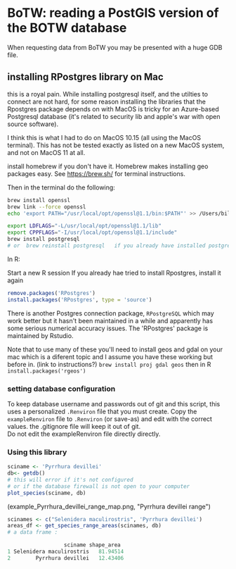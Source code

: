 # BoTW: reading a PostGIS version of the BOTW database

When requesting data from BoTW you may be presented with a huge GDB file.  

## installing RPostgres library on Mac

this is a royal pain.  While installing postgresql itself, and the utilties to connect are not hard, for some reason installing the libraries that the Rpostgres package depends on with MacOS is tricky for an Azure-based Postgresql database (it's related to security lib and apple's war with open source software).  

I think this is what I had to do on MacOS 10.15 (all using the MacOS terminal).  This has not be tested exactly as listed on a new MacOS system, and not on MacOS 11 at all.    

install homebrew if you don't have it.  Homebrew makes installing geo packages easy.  See https://brew.sh/ for terminal instructions.  

Then in the terminal do the following: 

```sh
brew install openssl 
brew link --force openssl
echo 'export PATH="/usr/local/opt/openssl@1.1/bin:$PATH"' >> /Users/billspat/.bash_profile

export LDFLAGS="-L/usr/local/opt/openssl@1.1/lib"
export CPPFLAGS="-I/usr/local/opt/openssl@1.1/include"
brew install postgresql 
# or  brew reinstall postgresql   if you already have installed postgresql
```

In R: 

Start a new R session
If you already hae tried to install Rpostgres, install it again


```R
remove.packages('RPostgres')
install.packages('RPostgres', type = 'source')

```

There is another Postgres connection package, `RPostgreSQL` which may work better but it hasn't been maintained in a while and apparently has some serious numerical accuracy issues.   The 'RPostgres' package is maintained by Rstudio.  


Note that to use many of these you'll need to install geos and gdal on your mac which is a diferent topic and I assume you have these working but before in.  (link to instructions?) `brew install proj gdal geos` then in R `install.packages('rgeos')` 


### setting database configuration

To keep database username and passwords out of git and this script, this  uses a personalized
`.Renviron` file that you must create.  Copy the `exampleRenviron` file to `.Renviron` 
(or save-as) and edit with the correct values.   the .gitignore file will keep it out of git.  
Do not edit the exampleRenviron file directly directly. 

 
 ### Using this library
 
 ```R
 sciname <- 'Pyrrhura devillei'
 db<- getdb()  
 # this will error if it's not configured
 # or if the database firewall is not open to your computer
 plot_species(sciname, db)
 ```

 (example_Pyrrhura_devillei_range_map.png, "Pyrrhura devillei range")

 
 ```R
 scinames <- c("Selenidera maculirostris", 'Pyrrhura devillei')
 areas_df <- get_species_range_areas(scinames, db)
 # a data frame :
 
                   sciname shape_area
1 Selenidera maculirostris   81.94514
2        Pyrrhura devillei   12.43406
 
```

